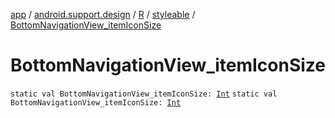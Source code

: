 [app](../../../index.md) / [android.support.design](../../index.md) / [R](../index.md) / [styleable](index.md) / [BottomNavigationView_itemIconSize](./-bottom-navigation-view_item-icon-size.md)

# BottomNavigationView_itemIconSize

`static val BottomNavigationView_itemIconSize: `[`Int`](https://kotlinlang.org/api/latest/jvm/stdlib/kotlin/-int/index.html)
`static val BottomNavigationView_itemIconSize: `[`Int`](https://kotlinlang.org/api/latest/jvm/stdlib/kotlin/-int/index.html)
